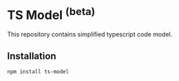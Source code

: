 # TS Model <sup>(beta)</sup>

This repository contains simplified typescript code model.

## Installation
```
npm install ts-model

```
